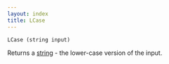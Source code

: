 ```yaml
---
layout: index
title: LCase
---
```


    LCase (string input)

Returns a [string](../../types/string.html) - the lower-case version of the input.
